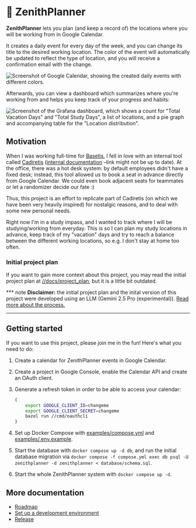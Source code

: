 # 🌚 ZenithPlanner

**ZenithPlanner** lets you plan (and keep a record of) the locations where you
will be working from in Google Calendar.

It creates a daily event for every day of the week, and you can change its
title to the desired working location. The color of the event will
automatically be updated to reflect the type of location, and you will receive
a confirmation email with the change.

![Screenshot of Google Calendar, showing the created daily events with
different colors.](./docs/img/calendar.jpg)

Afterwards, you can view a dashboard which summarizes where you're working from
and helps you keep track of your progress and habits:

![Screenshot of the Grafana dashboard, which shows a count for "Total Vacation
Days" and "Total Study Days", a list of locations, and a pie graph and
accompanying table for the "Location distribution".](./docs/img/dashboard.jpg)

## Motivation

When I was working full-time for [Basetis][basetis], I fell in love with an
internal tool called [Cadiretis][cadiretis] ([internal
documentation][cadiretis-internal] –link might not be up to date). At the
office, there was a hot desk system: by default employees didn't have a fixed
desk; instead, this tool allowed us to book a seat in advance directly from
Google Calendar. We could even book adjacent seats for teammates or let a
randomizer decide our fate :)

Thus, this project is an effort to replicate part of Cadiretis (on which we
have been very heavily inspired) for nostalgic reasons, and to deal with some
new personal needs.

Right now I'm in a study impass, and I wanted to track where I will be
studying/working from everyday. This is so I can plan my study locations in
advance, keep track of my "vacation" days and try to reach a balance between
the different working locations, so e.g. I don't stay at home too often.

### Initial project plan

If you want to gain more context about this project, you may read the initial
project plan at [//docs/project\_plan][project-plan], but it is a little bit
outdated.

*** note
**Disclaimer:** the initial project plan and the inital version of this project
were developed using an LLM (Gemini 2.5 Pro (experimental)). [Read more about
the process.][llm-usage]
***

## Getting started

If you want to use this project, please join me in the fun! Here's what you
need to do:

1. Create a calendar for ZenithPlanner events in Google Calendar.
1. Create a project in Google Console, enable the Calendar API and create an
   OAuth client.
1. Generate a refresh token in order to be able to access your calendar:

   ``` sh
   (
       export GOOGLE_CLIENT_ID=changeme
       export GOOGLE_CLIENT_SECRET=changeme
       bazel run //cmd/oauthcli
   )
   ```

1. Set up Docker Compose with [examples/compose.yml][compose] and
   [examples/.env.example][env].
1. Start the database with `docker compose up -d db`, and run the initial
   database migration via `docker compose -f compose.yml exec db psql -U
   zenithplanner -d zenithplanner < database/schema.sql`.
1. Start the whole ZenithPlanner system with `docker compose up -d`.

## More documentation

- [Roadmap][roadmap]
- [Set up a development environment][development]
- [Release][release]

[basetis]: https://www.basetis.com/
[cadiretis]: https://memoria21.basetis.com/en/covid-impact/#:~:text=We%20launch%20Cadiretis,covid%20data.
[cadiretis-internal]: https://intranet.basetis.com/support-tools/cadiretis-app
[project-plan]: ./docs/project_plan/README.md
[llm-usage]: ./docs/llm_usage.md
[compose]: ./examples/compose.yml
[env]: ./examples/.env.example
[roadmap]: ./docs/roadmap.md
[development]: ./docs/development.md
[release]: ./docs/release.md

